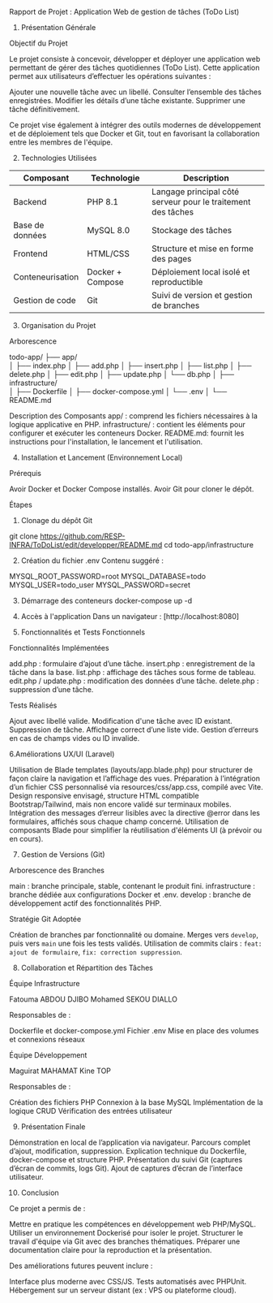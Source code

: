 
Rapport de Projet : Application Web de gestion de tâches (ToDo List)

1. Présentation Générale

Objectif du Projet

Le projet consiste à concevoir, développer et déployer une application web permettant de gérer des tâches quotidiennes (ToDo List). Cette application permet aux utilisateurs d’effectuer les opérations suivantes :

Ajouter une nouvelle tâche avec un libellé.
Consulter l’ensemble des tâches enregistrées.
Modifier les détails d’une tâche existante.
Supprimer une tâche définitivement.

Ce projet vise également à intégrer des outils modernes de développement et de déploiement tels que Docker et Git, tout en favorisant la collaboration entre les membres de l'équipe.

2. Technologies Utilisées

| Composant        | Technologie      | Description                                                  |
| ---------------- | ---------------- | ------------------------------------------------------------ |
| Backend          | PHP 8.1          | Langage principal côté serveur pour le traitement des tâches |
| Base de données  | MySQL 8.0        | Stockage des tâches                                          |
| Frontend         | HTML/CSS         | Structure et mise en forme des pages                         |
| Conteneurisation | Docker + Compose | Déploiement local isolé et reproductible                     |
| Gestion de code  | Git              | Suivi de version et gestion de branches                      |

3. Organisation du Projet

Arborescence


todo-app/
├── app/                    
│   ├── index.php
│   ├── add.php
│   ├── insert.php
│   ├── list.php
│   ├── delete.php
│   ├── edit.php
│   ├── update.php
│   └── db.php
│
├── infrastructure/         
│   ├── Dockerfile
│   ├── docker-compose.yml
│   └── .env
│
└── README.md               


Description des Composants
app/ : comprend les fichiers nécessaires à la logique applicative en PHP.
infrastructure/ : contient les éléments pour configurer et exécuter les conteneurs Docker.
README.md: fournit les instructions pour l'installation, le lancement et l'utilisation.

4. Installation et Lancement (Environnement Local)

Prérequis

Avoir Docker et Docker Compose installés.
Avoir Git pour cloner le dépôt.

Étapes

1. Clonage du dépôt Git

git clone https://github.com/RESP-INFRA/ToDoList/edit/developper/README.md
cd todo-app/infrastructure


2. Création du fichier .env
   Contenu suggéré :

MYSQL_ROOT_PASSWORD=root
MYSQL_DATABASE=todo
MYSQL_USER=todo_user
MYSQL_PASSWORD=secret


3. Démarrage des conteneurs
docker-compose up -d


4. Accès à l'application
   Dans un navigateur : [http://localhost:8080]

5. Fonctionnalités et Tests Fonctionnels

Fonctionnalités Implémentées

add.php : formulaire d’ajout d’une tâche.
insert.php : enregistrement de la tâche dans la base.
list.php : affichage des tâches sous forme de tableau.
edit.php / update.php : modification des données d’une tâche.
delete.php : suppression d’une tâche.

Tests Réalisés

Ajout avec libellé valide.
Modification d'une tâche avec ID existant.
Suppression de tâche.
Affichage correct d’une liste vide.
Gestion d’erreurs en cas de champs vides ou ID invalide.

6.Améliorations UX/UI (Laravel)

Utilisation de Blade templates (layouts/app.blade.php) pour structurer de façon claire la navigation et l’affichage des vues.
Préparation à l’intégration d’un fichier CSS personnalisé via resources/css/app.css, compilé avec Vite.
Design responsive envisagé, structure HTML compatible Bootstrap/Tailwind, mais non encore validé sur terminaux mobiles.
Intégration des messages d’erreur lisibles avec la directive @error dans les formulaires, affichés sous chaque champ concerné.
Utilisation de composants Blade pour simplifier la réutilisation d'éléments UI (à prévoir ou en cours).


7. Gestion de Versions (Git)

Arborescence des Branches

main : branche principale, stable, contenant le produit fini.
infrastructure : branche dédiée aux configurations Docker et .env.
develop : branche de développement actif des fonctionnalités PHP.

Stratégie Git Adoptée

Création de branches par fonctionnalité ou domaine.
Merges vers `develop`, puis vers `main` une fois les tests validés.
Utilisation de commits clairs : `feat: ajout de formulaire`, `fix: correction suppression`.

8. Collaboration et Répartition des Tâches

Équipe Infrastructure

Fatouma ABDOU DJIBO
Mohamed SEKOU DIALLO

Responsables de :

Dockerfile et docker-compose.yml
Fichier .env
Mise en place des volumes et connexions réseaux

Équipe Développement

Maguirat MAHAMAT
 Kine TOP

Responsables de :

Création des fichiers PHP
Connexion à la base MySQL
Implémentation de la logique CRUD
Vérification des entrées utilisateur

9. Présentation Finale

Démonstration en local de l’application via navigateur.
Parcours complet d’ajout, modification, suppression.
Explication technique du Dockerfile, docker-compose et structure PHP.
Présentation du suivi Git (captures d’écran de commits, logs Git).
Ajout de captures d’écran de l’interface utilisateur.

10. Conclusion

Ce projet a permis de :

Mettre en pratique les compétences en développement web PHP/MySQL.
Utiliser un environnement Dockerisé pour isoler le projet.
Structurer le travail d'équipe via Git avec des branches thématiques.
Préparer une documentation claire pour la reproduction et la présentation.

Des améliorations futures peuvent inclure :

Interface plus moderne avec CSS/JS.
Tests automatisés avec PHPUnit.
Hébergement sur un serveur distant (ex : VPS ou plateforme cloud).

















